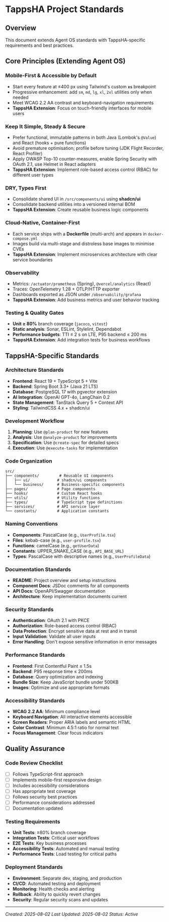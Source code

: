 # TappsHA Project Standards

## Overview
This document extends Agent OS standards with TappsHA-specific requirements and best practices.

## Core Principles (Extending Agent OS)

### Mobile-First & Accessible by Default
- Start every feature at ≤400 px using Tailwind's custom **`xs`** breakpoint
- Progressive enhancement: add `sm`, `md`, `lg`, `xl`, `2xl` utilities only when needed
- Meet WCAG 2.2 AA contrast and keyboard-navigation requirements
- **TappsHA Extension**: Focus on touch-friendly interfaces for mobile users

### Keep It Simple, Steady & Secure
- Prefer functional, immutable patterns in both Java (Lombok's `@Value`) and React (hooks + pure functions)
- Avoid premature optimisation; profile before tuning (JDK Flight Recorder, React Profiler)
- Apply OWASP Top-10 counter-measures, enable Spring Security with OAuth 2.1, use Helmet in React adapters
- **TappsHA Extension**: Implement role-based access control (RBAC) for different user types

### DRY, Types First
- Consolidate shared UI in `/src/components/ui` using **shadcn/ui**
- Consolidate backend utilities into a versioned internal BOM
- **TappsHA Extension**: Create reusable business logic components

### Cloud-Native, Container-First
- Each service ships with a **Dockerfile** (multi-arch) and appears in `docker-compose.yml`
- Images build via multi-stage and distroless base images to minimise CVEs
- **TappsHA Extension**: Implement microservices architecture with clear service boundaries

### Observability
- Metrics: `/actuator/prometheus` (Spring), `@vercel/analytics` (React)
- Traces: OpenTelemetry 1.28 + OTLP/HTTP exporter
- Dashboards exported as JSON under `/observability/grafana`
- **TappsHA Extension**: Add business metrics and user behavior tracking

### Testing & Quality Gates
- **Unit ≥ 80%** branch coverage (`jacoco`, `vitest`)
- **Static analysis**: Sonar, ESLint, Stylelint, Dependabot
- **Performance budgets**: TTI ≤ 2 s on LTE, P95 backend ≤ 200 ms
- **TappsHA Extension**: Add integration tests for business workflows

## TappsHA-Specific Standards

### Architecture Standards
- **Frontend**: React 19 + TypeScript 5 + Vite
- **Backend**: Spring Boot 3.3+ (Java 21 LTS)
- **Database**: PostgreSQL 17 with pgvector extension
- **AI Integration**: OpenAI GPT-4o, LangChain 0.2
- **State Management**: TanStack Query 5 + Context API
- **Styling**: TailwindCSS 4.x + shadcn/ui

### Development Workflow
1. **Planning**: Use `@plan-product` for new features
2. **Analysis**: Use `@analyze-product` for improvements
3. **Specification**: Use `@create-spec` for detailed specs
4. **Execution**: Use `@execute-tasks` for implementation

### Code Organization
```
src/
├── components/         # Reusable UI components
│   ├── ui/            # shadcn/ui components
│   └── business/      # Business-specific components
├── pages/             # Page components
├── hooks/             # Custom React hooks
├── utils/             # Utility functions
├── types/             # TypeScript type definitions
├── services/          # API service layer
└── constants/         # Application constants
```

### Naming Conventions
- **Components**: PascalCase (e.g., `UserProfile.tsx`)
- **Files**: kebab-case (e.g., `user-profile.tsx`)
- **Functions**: camelCase (e.g., `getUserData`)
- **Constants**: UPPER_SNAKE_CASE (e.g., `API_BASE_URL`)
- **Types**: PascalCase with descriptive names (e.g., `UserProfileData`)

### Documentation Standards
- **README**: Project overview and setup instructions
- **Component Docs**: JSDoc comments for all components
- **API Docs**: OpenAPI/Swagger documentation
- **Architecture**: Keep implementation documents current

### Security Standards
- **Authentication**: OAuth 2.1 with PKCE
- **Authorization**: Role-based access control (RBAC)
- **Data Protection**: Encrypt sensitive data at rest and in transit
- **Input Validation**: Validate all user inputs
- **Error Handling**: Don't expose sensitive information in error messages

### Performance Standards
- **Frontend**: First Contentful Paint ≤ 1.5s
- **Backend**: P95 response time ≤ 200ms
- **Database**: Query optimization and indexing
- **Bundle Size**: Keep JavaScript bundle under 500KB
- **Images**: Optimize and use appropriate formats

### Accessibility Standards
- **WCAG 2.2 AA**: Minimum compliance level
- **Keyboard Navigation**: All interactive elements accessible
- **Screen Readers**: Proper ARIA labels and semantic HTML
- **Color Contrast**: Minimum 4.5:1 ratio for normal text
- **Focus Management**: Clear focus indicators

## Quality Assurance

### Code Review Checklist
- [ ] Follows TypeScript-first approach
- [ ] Implements mobile-first responsive design
- [ ] Includes accessibility considerations
- [ ] Has appropriate test coverage
- [ ] Follows security best practices
- [ ] Performance considerations addressed
- [ ] Documentation updated

### Testing Requirements
- **Unit Tests**: ≥80% branch coverage
- **Integration Tests**: Critical user workflows
- **E2E Tests**: Key business processes
- **Accessibility Tests**: Automated and manual testing
- **Performance Tests**: Load testing for critical paths

### Deployment Standards
- **Environment**: Separate dev, staging, and production
- **CI/CD**: Automated testing and deployment
- **Monitoring**: Health checks and alerting
- **Rollback**: Ability to quickly revert changes
- **Security**: Regular security scans and updates

---
*Created: 2025-08-02*
*Last Updated: 2025-08-02*
*Status: Active* 